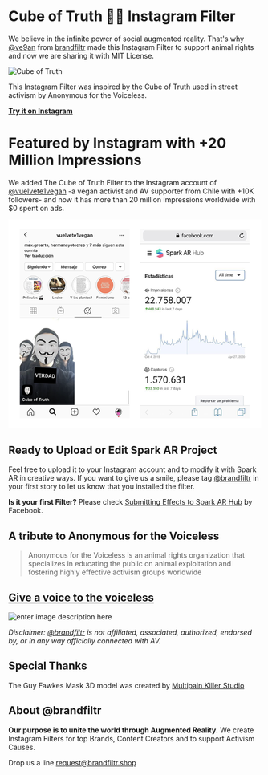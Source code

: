 # Cube of Truth 🙂✨ Instagram Filter

We believe in the infinite power of social augmented reality. That's why [@ve9an](https://instagram.com/ve9an) from [brandfiltr](https://brandfiltr.shop) made this Instagram Filter to support animal rights and now we are sharing it with MIT License. 

![Cube of Truth](https://media.giphy.com/media/j32aNIUPlkSffhG6b3/giphy.gif)

This Instagram Filter was inspired by the Cube of Truth used in street activism by Anonymous for the Voiceless.

[**Try it on Instagram**](https://instagram.com/vuelvete1vegan)


# Featured by Instagram with +20 Million Impressions

We added The Cube of Truth Filter to the Instagram account of [@vuelvete1vegan](https://instagram.com/vuelvete1vegan) -a vegan activist and AV supporter from Chile with +10K followers- and now it has more than 20 million impressions worldwide with $0 spent on ads.

![enter image description here](https://raw.githubusercontent.com/brandfiltr/cubeoftruth/master/screenshot.png)

## Ready to Upload or Edit Spark AR Project

Feel free to upload it to your Instagram account and to modify it with Spark AR in creative ways. If you want to give us a smile, please tag [@brandfiltr](https://instagram.com/brandfiltr) in your first story to let us know that you installed the filter.

**Is it your first Filter?** Please check [Submitting Effects to Spark AR Hub](https://sparkar.facebook.com/ar-studio/learn/documentation/docs/submitting/) by Facebook.

## A tribute to Anonymous for the Voiceless


> Anonymous for the Voiceless is an animal rights organization that
> specializes in educating the public on animal exploitation and
> fostering highly effective activism groups worldwide 

## **[Give a voice to the voiceless](https://www.anonymousforthevoiceless.org)**

![enter image description here](https://images.squarespace-cdn.com/content/v1/5815cb5b197aea6c5f13a2d0/1580408240162-649TUIDXYK59L5AMSI03/ke17ZwdGBToddI8pDm48kIE9KeZppRT-pWDlNnOT9WJZw-zPPgdn4jUwVcJE1ZvWQUxwkmyExglNqGp0IvTJZamWLI2zvYWH8K3-s_4yszcp2ryTI0HqTOaaUohrI8PIR7mezK1NQV9utcHxeo5oDRmXGDOxw6TzIuv8RmqHgdoKMshLAGzx4R3EDFOm1kBS/Pia+Frische%2C+Hannover2.jpg?format=500w)

*Disclaimer:  [@brandfiltr](https://instagram.com/brandfiltr) is not affiliated, associated, authorized, endorsed by, or in any way officially connected with AV.*

## Special Thanks

The Guy Fawkes Mask 3D model was created by [Multipain Killer Studio](https://sketchfab.com/3d-models/guy-fawkes-mask-v1-free-ffdc746cabc647259fc494c151dc3d8f) 


## About @brandfiltr

**Our purpose is to unite the world through Augmented Reality.** We create Instagram Filters for top Brands, Content Creators and to support Activism Causes.

Drop us a line request@brandfiltr.shop

```
